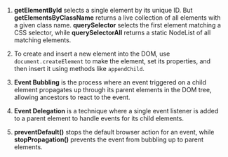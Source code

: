 1. **getElementById** selects a single element by its unique ID. But **getElementsByClassName** returns a live collection of all elements with a given class name. **querySelector** selects the first element matching a CSS selector, while **querySelectorAll** returns a static NodeList of all matching elements.

2. To create and insert a new element into the DOM, use `document.createElement` to make the element, set its properties, and then insert it using methods like `appendChild`.

3. **Event Bubbling** is the process where an event triggered on a child element propagates up through its parent elements in the DOM tree, allowing ancestors to react to the event.

4. **Event Delegation** is a technique where a single event listener is added to a parent element to handle events for its child elements.

5. **preventDefault()** stops the default browser action for an event, while **stopPropagation()** prevents the event from bubbling up to parent elements.
